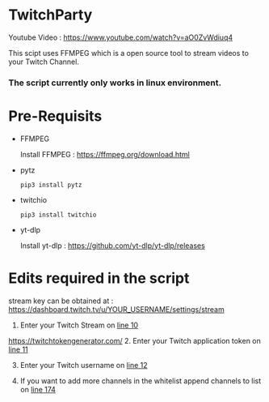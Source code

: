 # TwitchParty

Youtube Video : https://www.youtube.com/watch?v=aO0ZvWdiuq4

This scipt uses FFMPEG which is a open source tool to stream videos to your Twitch Channel.

### The script currently only works in linux environment.

# Pre-Requisits

- FFMPEG
  
  Install FFMPEG : https://ffmpeg.org/download.html
- pytz

  `pip3 install pytz`

- twitchio

  `pip3 install twitchio`
- yt-dlp

  Install yt-dlp : https://github.com/yt-dlp/yt-dlp/releases

# Edits required in the script


stream key can be obtained at : https://dashboard.twitch.tv/u/YOUR_USERNAME/settings/stream
 1. Enter your Twitch Stream on [line 10](https://github.com/Wraient/TwitchParty/blob/main/main.py#L10)

https://twitchtokengenerator.com/
 2. Enter your Twitch application token on [line 11](https://github.com/Wraient/TwitchParty/blob/main/main.py#L11)

 3. Enter your Twitch username on [line 12](https://github.com/Wraient/TwitchParty/blob/main/main.py#L12)

 4. If you want to add more channels in the whitelist append channels to list on [line 174 ](https://github.com/Wraient/TwitchParty/blob/main/main.py#L174)
  
